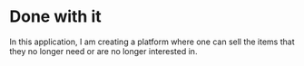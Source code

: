 # Done with it

In this application, I am creating a platform where one can sell the items that they no longer need or are no longer interested in. 

